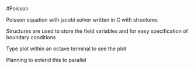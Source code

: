 #Poisson

Poisson equation with jacobi solver written in C with structures

Structures are used to store the field variables and for easy specification of boundary conditions

Type plot within an octave terminal to see the plot

Planning to extend this to parallel

